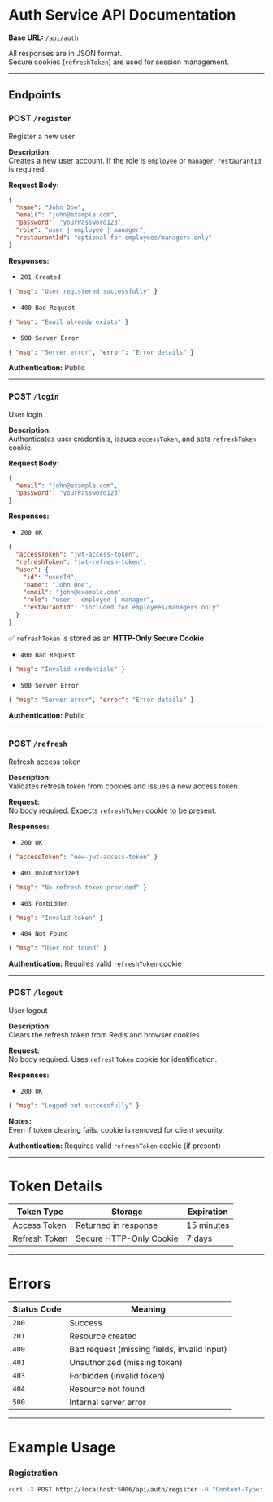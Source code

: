 
# Auth Service API Documentation

**Base URL:** `/api/auth`

All responses are in JSON format.  
Secure cookies (`refreshToken`) are used for session management.

---

## Endpoints

### **POST** `/register`  
Register a new user  

**Description:**  
Creates a new user account. If the role is `employee` or `manager`, `restaurantId` is required.

**Request Body:**  
```json
{
  "name": "John Doe",
  "email": "john@example.com",
  "password": "yourPassword123",
  "role": "user | employee | manager",
  "restaurantId": "optional for employees/managers only"
}
```

**Responses:**  
- `201 Created`  
```json
{ "msg": "User registered successfully" }
```
- `400 Bad Request`  
```json
{ "msg": "Email already exists" }
```
- `500 Server Error`  
```json
{ "msg": "Server error", "error": "Error details" }
```

**Authentication:** Public  

---

### **POST** `/login`  
User login  

**Description:**  
Authenticates user credentials, issues `accessToken`, and sets `refreshToken` cookie.

**Request Body:**  
```json
{
  "email": "john@example.com",
  "password": "yourPassword123"
}
```

**Responses:**  
- `200 OK`  
```json
{
  "accessToken": "jwt-access-token",
  "refreshToken": "jwt-refresh-token",
  "user": {
    "id": "userId",
    "name": "John Doe",
    "email": "john@example.com",
    "role": "user | employee | manager",
    "restaurantId": "included for employees/managers only"
  }
}
```
✅ `refreshToken` is stored as an **HTTP-Only Secure Cookie**  

- `400 Bad Request`  
```json
{ "msg": "Invalid credentials" }
```
- `500 Server Error`  
```json
{ "msg": "Server error", "error": "Error details" }
```

**Authentication:** Public  

---

### **POST** `/refresh`  
Refresh access token  

**Description:**  
Validates refresh token from cookies and issues a new access token.

**Request:**  
No body required. Expects `refreshToken` cookie to be present.

**Responses:**  
- `200 OK`  
```json
{ "accessToken": "new-jwt-access-token" }
```
- `401 Unauthorized`  
```json
{ "msg": "No refresh token provided" }
```
- `403 Forbidden`  
```json
{ "msg": "Invalid token" }
```
- `404 Not Found`  
```json
{ "msg": "User not found" }
```

**Authentication:** Requires valid `refreshToken` cookie  

---

### **POST** `/logout`  
User logout  

**Description:**  
Clears the refresh token from Redis and browser cookies.

**Request:**  
No body required. Uses `refreshToken` cookie for identification.

**Responses:**  
- `200 OK`  
```json
{ "msg": "Logged out successfully" }
```

**Notes:**  
Even if token clearing fails, cookie is removed for client security.

**Authentication:** Requires valid `refreshToken` cookie (if present)

---

# Token Details

| Token Type    | Storage              | Expiration |
| ------------- | ------------------- | ----------- |
| Access Token  | Returned in response | 15 minutes  |
| Refresh Token | Secure HTTP-Only Cookie | 7 days |

---

# Errors

| Status Code | Meaning                       |
| ----------- | ---------------------------- |
| `200`       | Success                      |
| `201`       | Resource created             |
| `400`       | Bad request (missing fields, invalid input) |
| `401`       | Unauthorized (missing token) |
| `403`       | Forbidden (invalid token)    |
| `404`       | Resource not found           |
| `500`       | Internal server error        |

---

# Example Usage

### Registration
```bash
curl -X POST http://localhost:5006/api/auth/register -H "Content-Type: application/json" -d '{"name": "John", "email": "john@example.com", "password": "pass123", "role": "user"}'
```
